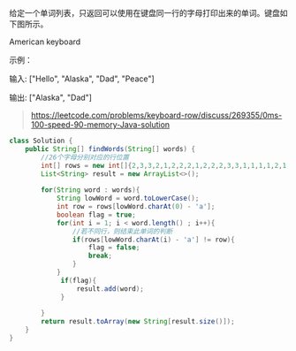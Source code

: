 给定一个单词列表，只返回可以使用在键盘同一行的字母打印出来的单词。键盘如下图所示。

 

American keyboard

 

示例：

输入: ["Hello", "Alaska", "Dad", "Peace"]

输出: ["Alaska", "Dad"]
>https://leetcode.com/problems/keyboard-row/discuss/269355/0ms-100-speed-90-memory-Java-solution
```java
class Solution {
    public String[] findWords(String[] words) {
        //26个字母分别对应的行位置
        int[] rows = new int[]{2,3,3,2,1,2,2,2,1,2,2,2,3,3,1,1,1,1,2,1,1,3,1,3,1,3};
        List<String> result = new ArrayList<>();
        
        for(String word : words){
            String lowWord = word.toLowerCase();
            int row = rows[lowWord.charAt(0) - 'a'];
            boolean flag = true;
            for(int i = 1; i < word.length() ; i++){
                //若不同行，则结束此单词的判断
                if(rows[lowWord.charAt(i) - 'a'] != row){
                    flag = false;
                    break;
                }
            }
             if(flag){
                 result.add(word);
             }
            
        }
        return result.toArray(new String[result.size()]);
    }
}
```

